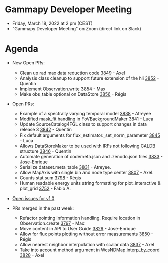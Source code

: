 # Gammapy Developer Meeting

* Friday, March 18, 2022 at 2 pm (CEST)
* "Gammapy Developer Meeting" on Zoom (direct link on Slack)
# Agenda


* New Open PRs:
  - Clean up rad max data reduction code [3849](https://github.com/gammapy/gammapy/pull/3849) - Axel
  - Analysis class cleanup to support future extension of the hli [3852](https://github.com/gammapy/gammapy/pull/3852) - Quentin
  - Implement Observation.write [3854](https://github.com/gammapy/gammapy/pull/3854) - Max
  - Make obs_table optional on DataStore [3856](https://github.com/gammapy/gammapy/pull/3856) - Régis

* Open PRs:
  - Example of a spectrally varying temporal model [3838](https://github.com/gammapy/gammapy/pull/3838) - Atreyee
  - Modified mask_fit handling  in FoVBackgroundMaker [3841](https://github.com/gammapy/gammapy/pull/3841) - Luca
  - Update SourceCatalog4FGL class to support changes in data release 3 [3842](https://github.com/gammapy/gammapy/pull/3842) - Quentin
  - Fix default arguments for flux_estimator._set_norm_parameter [3845](https://github.com/gammapy/gammapy/pull/3845) - Luca
  - Allows DataStoreMaker to be used with IRFs not following CALDB structure [3846](https://github.com/gammapy/gammapy/pull/3846) - Quentin
  - Automate generation of codemeta.json and .zenodo.json files [3833](https://github.com/gammapy/gammapy/pull/3833) - Jose-Enrique
  - Serialize dataset.meta_table [3831](https://github.com/gammapy/gammapy/pull/3831) - Atreyee.
  - Allow MapAxis with single bin and node type center [3807](https://github.com/gammapy/gammapy/pull/3807) - Axel. 
  - Counts stat sum [3798](https://github.com/gammapy/gammapy/pull/3798) - Régis
  - Human readable energy units string formatting for plot_interactive & plot_grid [3752](https://github.com/gammapy/gammapy/pull/3752) - Fabio A.
    
* [Open issues for v1.0](https://github.com/gammapy/gammapy/issues?q=is%3Aopen+is%3Aissue+milestone%3A1.0)

* PRs merged in the past week:
  - Refactor pointing information handling. Require location in Observation.create [3797](https://github.com/gammapy/gammapy/pull/3797) - Max
  - Move content in API to User Guide [3829](https://github.com/gammapy/gammapy/pull/3829) - Jose-Enrique
  - Allow for flux points plotting without error measurements [3850](https://github.com/gammapy/gammapy/pull/3850) - Régis
  - Allow nearest neighbor interpolation with scalar data [3837](https://github.com/gammapy/gammapy/pull/3837) - Axel
  - Take into account method argument in WcsNDMap.interp_by_coord [3828](https://github.com/gammapy/gammapy/pull/3828) - Axel



 


